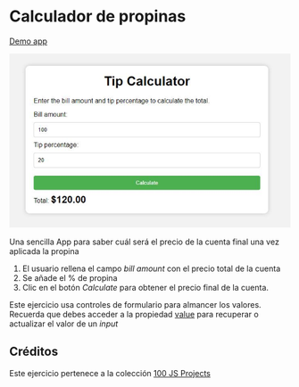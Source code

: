 # Calculador de propinas

[Demo app](https://demo.100jsprojects.com/tip-calculator)

![tip calculator](tipcalc.jpg)

Una sencilla App para saber cuál será el precio de la cuenta final una vez aplicada la propina

1. El usuario rellena el campo _bill amount_ con el precio total de la cuenta
2. Se añade el % de propina
3. Clic en el botón _Calculate_ para obtener el precio final de la cuenta.

Este ejercicio usa controles de formulario para almancer los valores. Recuerda que debes acceder a la propiedad [value](https://www.w3schools.com/jsref/prop_text_value.asp) para recuperar o actualizar el valor de un _input_

## Créditos

Este ejercicio pertenece a la colección [100 JS Projects](https://www.100jsprojects.com/)